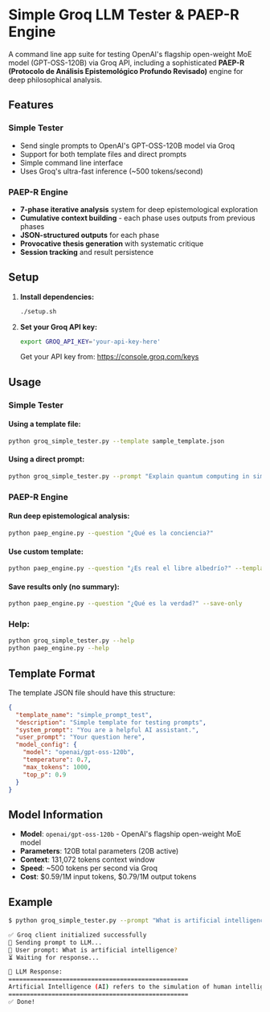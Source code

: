 # Simple Groq LLM Tester & PAEP-R Engine

A command line app suite for testing OpenAI's flagship open-weight MoE model (GPT-OSS-120B) via Groq API, including a sophisticated **PAEP-R (Protocolo de Análisis Epistemológico Profundo Revisado)** engine for deep philosophical analysis.

## Features

### Simple Tester
- Send single prompts to OpenAI's GPT-OSS-120B model via Groq
- Support for both template files and direct prompts
- Simple command line interface
- Uses Groq's ultra-fast inference (~500 tokens/second)

### PAEP-R Engine
- **7-phase iterative analysis** system for deep epistemological exploration
- **Cumulative context building** - each phase uses outputs from previous phases
- **JSON-structured outputs** for each phase
- **Provocative thesis generation** with systematic critique
- **Session tracking** and result persistence

## Setup

1. **Install dependencies:**
   ```bash
   ./setup.sh
   ```

2. **Set your Groq API key:**
   ```bash
   export GROQ_API_KEY='your-api-key-here'
   ```
   Get your API key from: https://console.groq.com/keys

## Usage

### Simple Tester

#### Using a template file:
```bash
python groq_simple_tester.py --template sample_template.json
```

#### Using a direct prompt:
```bash
python groq_simple_tester.py --prompt "Explain quantum computing in simple terms"
```

### PAEP-R Engine

#### Run deep epistemological analysis:
```bash
python paep_engine.py --question "¿Qué es la conciencia?"
```

#### Use custom template:
```bash
python paep_engine.py --question "¿Es real el libre albedrío?" --template custom_paep.json
```

#### Save results only (no summary):
```bash
python paep_engine.py --question "¿Qué es la verdad?" --save-only
```

### Help:
```bash
python groq_simple_tester.py --help
python paep_engine.py --help
```

## Template Format

The template JSON file should have this structure:

```json
{
  "template_name": "simple_prompt_test",
  "description": "Simple template for testing prompts",
  "system_prompt": "You are a helpful AI assistant.",
  "user_prompt": "Your question here",
  "model_config": {
    "model": "openai/gpt-oss-120b",
    "temperature": 0.7,
    "max_tokens": 1000,
    "top_p": 0.9
  }
}
```

## Model Information

- **Model**: `openai/gpt-oss-120b` - OpenAI's flagship open-weight MoE model
- **Parameters**: 120B total parameters (20B active)
- **Context**: 131,072 tokens context window
- **Speed**: ~500 tokens per second via Groq
- **Cost**: $0.59/1M input tokens, $0.79/1M output tokens

## Example

```bash
$ python groq_simple_tester.py --prompt "What is artificial intelligence?"

✅ Groq client initialized successfully
🚀 Sending prompt to LLM...
📝 User prompt: What is artificial intelligence?
⏳ Waiting for response...

🤖 LLM Response:
==================================================
Artificial Intelligence (AI) refers to the simulation of human intelligence in machines that are programmed to think and learn like humans...
==================================================
✅ Done!
```
